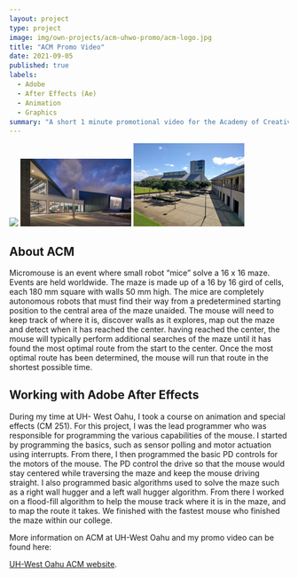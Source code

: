 ```yaml
---
layout: project
type: project
image: img/own-projects/acm-uhwo-promo/acm-logo.jpg
title: "ACM Promo Video"
date: 2021-09-05
published: true
labels:
  - Adobe
  - After Effects (Ae)
  - Animation
  - Graphics
summary: "A short 1 minute promotional video for the Academy of Creative Media at UH-West Oahu."
---
```


<div class="text-center p-4">
  <img width="200px" src="../img/own-projects/acm-uhwo-promo/acm-building1.jpeg" class="img-thumbnail" >
  <img width="200px" src="../img/own-projects/acm-uhwo-promo/acm-building2.jpeg" class="img-thumbnail" >
  <img width="200px" src="../img/own-projects/acm-uhwo-promo/acm-building3.jpg" class="img-thumbnail" >
</div>

## About ACM

Micromouse is an event where small robot “mice” solve a 16 x 16 maze.  Events are held worldwide.  The maze is made up of a 16 by 16 gird of cells, each 180 mm square with walls 50 mm high.  The mice are completely autonomous robots that must find their way from a predetermined starting position to the central area of the maze unaided.  The mouse will need to keep track of where it is, discover walls as it explores, map out the maze and detect when it has reached the center.  having reached the center, the mouse will typically perform additional searches of the maze until it has found the most optimal route from the start to the center.  Once the most optimal route has been determined, the mouse will run that route in the shortest possible time.

## Working with Adobe After Effects

During my time at UH- West Oahu, I took a course on animation and special effects (CM 251). For this project, I was the lead programmer who was responsible for programming the various capabilities of the mouse.  I started by programming the basics, such as sensor polling and motor actuation using interrupts.  From there, I then programmed the basic PD controls for the motors of the mouse.  The PD control the drive so that the mouse would stay centered while traversing the maze and keep the mouse driving straight.  I also programmed basic algorithms used to solve the maze such as a right wall hugger and a left wall hugger algorithm.  From there I worked on a flood-fill algorithm to help the mouse track where it is in the maze, and to map the route it takes.  We finished with the fastest mouse who finished the maze within our college.

More information on ACM at UH-West Oahu and my promo video can be found here:

[UH-West Oahu ACM website](https://acmsystem.hawaii.edu/campus/uh-west-oahu/).
